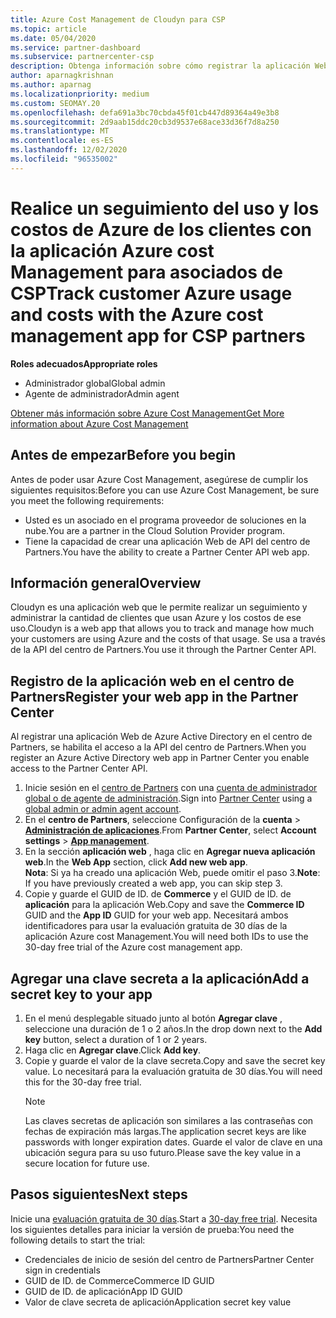 ```yaml
---
title: Azure Cost Management de Cloudyn para CSP
ms.topic: article
ms.date: 05/04/2020
ms.service: partner-dashboard
ms.subservice: partnercenter-csp
description: Obtenga información sobre cómo registrar la aplicación Web de Cloudyn y usar una clave secreta para ella en el centro de partners para que pueda usar la aplicación para realizar un seguimiento del uso y los costos de Azure de los clientes.
author: aparnagkrishnan
ms.author: aparnag
ms.localizationpriority: medium
ms.custom: SEOMAY.20
ms.openlocfilehash: defa691a3bc70cbda45f01cb447d89364a49e3b8
ms.sourcegitcommit: 2d9aab15ddc20cb3d9537e68ace33d36f7d8a250
ms.translationtype: MT
ms.contentlocale: es-ES
ms.lasthandoff: 12/02/2020
ms.locfileid: "96535002"
---
```

# <a name="track-customer-azure-usage-and-costs-with-the-azure-cost-management-app-for-csp-partners"></a><span data-ttu-id="a53c0-103">Realice un seguimiento del uso y los costos de Azure de los clientes con la aplicación Azure cost Management para asociados de CSP</span><span class="sxs-lookup"><span data-stu-id="a53c0-103">Track customer Azure usage and costs with the Azure cost management app for CSP partners</span></span>  

<span data-ttu-id="a53c0-104">**Roles adecuados**</span><span class="sxs-lookup"><span data-stu-id="a53c0-104">**Appropriate roles**</span></span>

- <span data-ttu-id="a53c0-105">Administrador global</span><span class="sxs-lookup"><span data-stu-id="a53c0-105">Global admin</span></span>
- <span data-ttu-id="a53c0-106">Agente de administrador</span><span class="sxs-lookup"><span data-stu-id="a53c0-106">Admin agent</span></span>

[<span data-ttu-id="a53c0-107">Obtener más información sobre Azure Cost Management</span><span class="sxs-lookup"><span data-stu-id="a53c0-107">Get More information about Azure Cost Management</span></span>](https://go.microsoft.com/fwlink/p/?linkid=857893)

## <a name="before-you-begin"></a><span data-ttu-id="a53c0-108">Antes de empezar</span><span class="sxs-lookup"><span data-stu-id="a53c0-108">Before you begin</span></span>
<span data-ttu-id="a53c0-109">Antes de poder usar Azure Cost Management, asegúrese de cumplir los siguientes requisitos:</span><span class="sxs-lookup"><span data-stu-id="a53c0-109">Before you can use Azure Cost Management, be sure you meet the following requirements:</span></span>

- <span data-ttu-id="a53c0-110">Usted es un asociado en el programa proveedor de soluciones en la nube.</span><span class="sxs-lookup"><span data-stu-id="a53c0-110">You are a partner in the Cloud Solution Provider program.</span></span>
- <span data-ttu-id="a53c0-111">Tiene la capacidad de crear una aplicación Web de API del centro de Partners.</span><span class="sxs-lookup"><span data-stu-id="a53c0-111">You have the ability to create a Partner Center API web app.</span></span>

## <a name="overview"></a><span data-ttu-id="a53c0-112">Información general</span><span class="sxs-lookup"><span data-stu-id="a53c0-112">Overview</span></span>

<span data-ttu-id="a53c0-113">Cloudyn es una aplicación web que le permite realizar un seguimiento y administrar la cantidad de clientes que usan Azure y los costos de ese uso.</span><span class="sxs-lookup"><span data-stu-id="a53c0-113">Cloudyn is a web app that allows you to track and manage how much your customers are using Azure and the costs of that usage.</span></span> <span data-ttu-id="a53c0-114">Se usa a través de la API del centro de Partners.</span><span class="sxs-lookup"><span data-stu-id="a53c0-114">You use it through the Partner Center API.</span></span>

## <a name="register-your-web-app-in-the-partner-center"></a><span data-ttu-id="a53c0-115">Registro de la aplicación web en el centro de Partners</span><span class="sxs-lookup"><span data-stu-id="a53c0-115">Register your web app in the Partner Center</span></span>
<span data-ttu-id="a53c0-116">Al registrar una aplicación Web de Azure Active Directory en el centro de Partners, se habilita el acceso a la API del centro de Partners.</span><span class="sxs-lookup"><span data-stu-id="a53c0-116">When you register an Azure Active Directory web app in Partner Center you enable access to the Partner Center API.</span></span> 
1.  <span data-ttu-id="a53c0-117">Inicie sesión en el [centro de Partners](https://partnercenter.microsoft.com/pcv/dashboard/overview) con una [cuenta de administrador global o de agente de administración](create-user-accounts-and-set-permissions.md).</span><span class="sxs-lookup"><span data-stu-id="a53c0-117">Sign into [Partner Center](https://partnercenter.microsoft.com/pcv/dashboard/overview) using a [global admin or admin agent account](create-user-accounts-and-set-permissions.md).</span></span>
2.  <span data-ttu-id="a53c0-118">En el **centro de Partners**, seleccione Configuración de la **cuenta** &gt; **[Administración de aplicaciones](https://partnercenter.microsoft.com/pcv/apiintegration/appmanagement)**.</span><span class="sxs-lookup"><span data-stu-id="a53c0-118">From **Partner Center**, select **Account settings** &gt; **[App management](https://partnercenter.microsoft.com/pcv/apiintegration/appmanagement)**.</span></span>
3.  <span data-ttu-id="a53c0-119">En la sección **aplicación web** , haga clic en **Agregar nueva aplicación web**.</span><span class="sxs-lookup"><span data-stu-id="a53c0-119">In the **Web App** section, click **Add new web app**.</span></span>
<br> <span data-ttu-id="a53c0-120">**Nota**: Si ya ha creado una aplicación Web, puede omitir el paso 3.</span><span class="sxs-lookup"><span data-stu-id="a53c0-120">**Note**: If you have previously created a web app, you can skip step 3.</span></span>
4.  <span data-ttu-id="a53c0-121">Copie y guarde el GUID de ID. de **Commerce** y el GUID de ID. de **aplicación** para la aplicación Web.</span><span class="sxs-lookup"><span data-stu-id="a53c0-121">Copy and save the **Commerce ID** GUID and the **App ID** GUID for your web app.</span></span> <span data-ttu-id="a53c0-122">Necesitará ambos identificadores para usar la evaluación gratuita de 30 días de la aplicación Azure cost Management.</span><span class="sxs-lookup"><span data-stu-id="a53c0-122">You will need both IDs to use the 30-day free trial of the Azure cost management app.</span></span>

## <a name="add-a-secret-key-to-your-app"></a><span data-ttu-id="a53c0-123">Agregar una clave secreta a la aplicación</span><span class="sxs-lookup"><span data-stu-id="a53c0-123">Add a secret key to your app</span></span>
1. <span data-ttu-id="a53c0-124">En el menú desplegable situado junto al botón **Agregar clave** , seleccione una duración de 1 o 2 años.</span><span class="sxs-lookup"><span data-stu-id="a53c0-124">In the drop down next to the **Add key** button, select a duration of 1 or 2 years.</span></span>
2. <span data-ttu-id="a53c0-125">Haga clic en **Agregar clave**.</span><span class="sxs-lookup"><span data-stu-id="a53c0-125">Click **Add key**.</span></span> 
3. <span data-ttu-id="a53c0-126">Copie y guarde el valor de la clave secreta.</span><span class="sxs-lookup"><span data-stu-id="a53c0-126">Copy and save the secret key value.</span></span> <span data-ttu-id="a53c0-127">Lo necesitará para la evaluación gratuita de 30 días.</span><span class="sxs-lookup"><span data-stu-id="a53c0-127">You will need this for the 30-day free trial.</span></span><br>
   > [!NOTE]  
   > <span data-ttu-id="a53c0-128">Las claves secretas de aplicación son similares a las contraseñas con fechas de expiración más largas.</span><span class="sxs-lookup"><span data-stu-id="a53c0-128">The application secret keys are like passwords with longer expiration dates.</span></span> <span data-ttu-id="a53c0-129">Guarde el valor de clave en una ubicación segura para su uso futuro.</span><span class="sxs-lookup"><span data-stu-id="a53c0-129">Please save the key value in a secure location for future use.</span></span>

## <a name="next-steps"></a><span data-ttu-id="a53c0-130">Pasos siguientes</span><span class="sxs-lookup"><span data-stu-id="a53c0-130">Next steps</span></span>
<span data-ttu-id="a53c0-131">Inicie una [evaluación gratuita de 30 días](https://go.microsoft.com/fwlink/?linkid=857895).</span><span class="sxs-lookup"><span data-stu-id="a53c0-131">Start a [30-day free trial](https://go.microsoft.com/fwlink/?linkid=857895).</span></span>
<span data-ttu-id="a53c0-132">Necesita los siguientes detalles para iniciar la versión de prueba:</span><span class="sxs-lookup"><span data-stu-id="a53c0-132">You need the following details to start the trial:</span></span>
- <span data-ttu-id="a53c0-133">Credenciales de inicio de sesión del centro de Partners</span><span class="sxs-lookup"><span data-stu-id="a53c0-133">Partner Center sign in credentials</span></span>
- <span data-ttu-id="a53c0-134">GUID de ID. de Commerce</span><span class="sxs-lookup"><span data-stu-id="a53c0-134">Commerce ID GUID</span></span>
- <span data-ttu-id="a53c0-135">GUID de ID. de aplicación</span><span class="sxs-lookup"><span data-stu-id="a53c0-135">App ID GUID</span></span>
- <span data-ttu-id="a53c0-136">Valor de clave secreta de aplicación</span><span class="sxs-lookup"><span data-stu-id="a53c0-136">Application secret key value</span></span>
